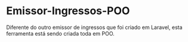 # Emissor-Ingressos-POO
Diferente do outro emissor de ingressos que foi criado em Laravel, esta ferramenta está sendo criada toda em POO.
